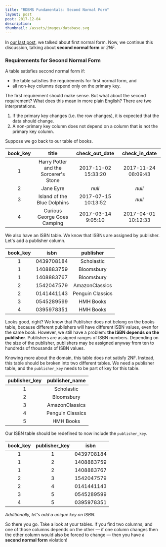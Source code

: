 ```yaml
---
title: "RDBMS Fundamentals: Second Normal Form"
layout: post
post: 2017-12-04
description:
thumbnail: /assets/images/database.svg
---
```


In [our last post](/2017/12/01/rdbms-fundamentals-first-normal-form), we talked about first normal form. Now, we continue this discussion, talking about **second normal form** or _2NF_.

### Requirements for Second Normal Form

A table satisfies second normal form if:

-   the table satisfies the requirements for first normal form, and
-   all non-key columns depend only on the primary key.

The first requirement should make sense. But what about the second requirement? What does this mean in more plain English? There are two interpretations.

1. If the primary key changes (i.e. the row changes), it is expected that the data should change.
2. A non-primary key column does not depend on a column that is not the primary key column.

Suppose we go back to our table of books.

| book_key |                 title                 |   check_out_date    |    check_in_date    |
| :------: | :-----------------------------------: | :-----------------: | :-----------------: |
|    1     | Harry Potter and the Sorcerer's Stone | 2017-11-02 15:33:20 | 2017-11-24 08:09:43 |
|    2     |               Jane Eyre               |       _null_        |       _null_        |
|    3     |      Island of the Blue Dolphins      | 2017-07-15 10:13:52 |       _null_        |
|    4     |      Curious George Goes Camping      | 2017-03-14 9:05:10  | 2017-04-01 10:12:33 |

We also have an ISBN table. We know that ISBNs are assigned by publisher. Let's add a publisher column.

| book_key |    isbn    |    publisher     |
| :------: | :--------: | :--------------: |
|    1     | 0439708184 |    Scholastic    |
|    1     | 1408883759 |    Bloomsbury    |
|    1     | 1408883767 |    Bloomsbury    |
|    2     | 1542047579 |  AmazonClassics  |
|    2     | 0141441143 | Penguin Classics |
|    3     | 0545289599 |    HMH Books     |
|    4     | 0395978351 |    HMH Books     |

Looks good, right? We know that Publisher does not belong on the books table, because different publishers will have different ISBN values, even for the same book. However, we still have a problem: **the ISBN depends on the publisher**. Publishers are assigned ranges of ISBN numbers. Depending on the size of the publisher, publishers may be assigned anyway from ten to hundreds of thousands of ISBN values.

Knowing more about the domain, this table does not satisfy 2NF. Instead, this table should be broken into two different tables. We need a publisher table, and the `publisher_key` needs to be part of key for this table.

| publisher_key |  publisher_name  |
| :-----------: | :--------------: |
|       1       |    Scholastic    |
|       2       |    Bloomsbury    |
|       3       |  AmazonClassics  |
|       4       | Penguin Classics |
|       5       |    HMH Books     |

Our ISBN table should be redefined to now include the `publisher_key`.

| book_key | publisher_key |    isbn    |
| :------: | :-----------: | :--------: |
|    1     |       1       | 0439708184 |
|    1     |       2       | 1408883759 |
|    1     |       2       | 1408883767 |
|    2     |       3       | 1542047579 |
|    2     |       4       | 0141441143 |
|    3     |       5       | 0545289599 |
|    4     |       5       | 0395978351 |

_Additionally, let's add a unique key on ISBN._

So there you go. Take a look at your tables. If you find two columns, and one of those columns depends on the other &mdash; if one column changes then the other column would also be forced to change &mdash; then you have a **second normal form** violation!

